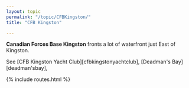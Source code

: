 ```yaml
---
layout: topic
permalink: "/topic/CFBKingston/"
title: "CFB Kingston"

---
```


**Canadian Forces Base Kingston** fronts a lot of waterfront just East of Kingston.

See [CFB Kingston Yacht Club][cfbkingstonyachtclub], [Deadman's Bay][deadman'sbay],

{% include routes.html %}
